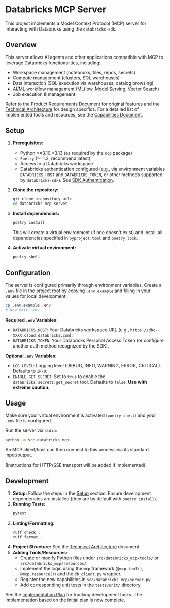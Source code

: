 # Databricks MCP Server

This project implements a Model Context Protocol (MCP) server for interacting with Databricks using the `databricks-sdk`.

## Overview

This server allows AI agents and other applications compatible with MCP to leverage Databricks functionalities, including:

*   Workspace management (notebooks, files, repos, secrets)
*   Compute management (clusters, SQL warehouses)
*   Data interaction (SQL execution via warehouses, catalog browsing)
*   AI/ML workflow management (MLflow, Model Serving, Vector Search)
*   Job execution & management

Refer to the [Product Requirements Document](docs/databricks_mcp_prd.md) for original features and the [Technical Architecture](docs/databricks_mcp_tech_arch.md) for design specifics.
For a detailed list of implemented tools and resources, see the [Capabilities Document](docs/capabilities.md).

## Setup

1.  **Prerequisites:**
    *   Python >=3.10,<3.13 (as required by the `mcp` package)
    *   `Poetry` (>=1.2, recommend latest)
    *   Access to a Databricks workspace
    *   Databricks authentication configured (e.g., via environment variables `DATABRICKS_HOST` and `DATABRICKS_TOKEN`, or other methods supported by `databricks-sdk`). See [SDK Authentication](https://databricks-sdk-py.readthedocs.io/en/latest/authentication.html).

2.  **Clone the repository:**
    ```bash
    git clone <repository-url>
    cd databricks-mcp-server
    ```

3.  **Install dependencies:**
    ```bash
    poetry install
    ```
    This will create a virtual environment (if one doesn't exist) and install all dependencies specified in `pyproject.toml` and `poetry.lock`.

4.  **Activate virtual environment:**
    ```bash
    poetry shell
    ```

## Configuration

The server is configured primarily through environment variables. Create a `.env` file in the project root by copying `.env.example` and filling in your values for local development:

```bash
cp .env.example .env
# Now edit .env
```

**Required `.env` Variables:**

*   `DATABRICKS_HOST`: Your Databricks workspace URL (e.g., `https://dbc-XXXX.cloud.databricks.com`).
*   `DATABRICKS_TOKEN`: Your Databricks Personal Access Token (or configure another auth method recognized by the SDK).

**Optional `.env` Variables:**

*   `LOG_LEVEL`: Logging level (DEBUG, INFO, WARNING, ERROR, CRITICAL). Defaults to `INFO`.
*   `ENABLE_GET_SECRET`: Set to `true` to enable the `databricks:secrets:get_secret` tool. Defaults to `false`. **Use with extreme caution.**

## Usage

Make sure your virtual environment is activated (`poetry shell`) and your `.env` file is configured.

Run the server via `stdio`:

```bash
python -m src.databricks_mcp
```

An MCP client/host can then connect to this process via its standard input/output.

(Instructions for HTTP/SSE transport will be added if implemented).

## Development

1.  **Setup:** Follow the steps in the [Setup](#setup) section. Ensure development dependencies are installed (they are by default with `poetry install`).
2.  **Running Tests:**
    ```bash
    pytest
    ```
3.  **Linting/Formatting:**
    ```bash
    ruff check .
    ruff format .
    ```
4.  **Project Structure:** See the [Technical Architecture](docs/databricks_mcp_tech_arch.md#32-recommended-project-structure) document.
5.  **Adding Tools/Resources:**
    *   Create or modify Python files under `src/databricks_mcp/tools/` or `src/databricks_mcp/resources/`.
    *   Implement the logic using the `mcp` framework (`@mcp.tool()`, `@mcp.resource()`) and the `db_client.py` wrapper.
    *   Register the new capabilities in `src/databricks_mcp/server.py`.
    *   Add corresponding unit tests in the `tests/unit/` directory.

See the [Implementation Plan](docs/implementation-plan.md) for tracking development tasks.
The implementation based on the initial plan is now complete. 